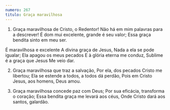 ```yaml
---
numero: 267
titulo: Graça maravilhosa
---
```

1. Graça maravilhosa de Cristo, o Redentor!
Não há em mim palavras para a descrever!
É dom mui excelente, grande é seu valor;
Essa graça bendita sinto em meu ser.

É maravilhosa e excelente
A divina graça de Jesus,
Nada a ela se pode igualar;
Ela apagou os meus pecados
E à glória eterna me conduz,
Sublime é a graça que Jesus
Me veio dar.

2. Graça maravilhosa que traz a salvação,
Por ela, dos pecados Cristo me libertou;
Ela se estende a todos, a todos dá perdão,
Pois em Cristo Jesus, aos homens, Deus amou.

3. Graça maravilhosa concede paz com Deus;
Por sua eficácia, transforma o coração;
Essa bendita graça me levará aos céus,
Onde Cristo dará aos santos, galardão.
